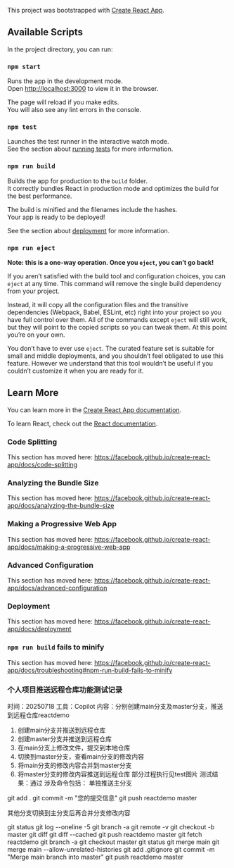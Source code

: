 This project was bootstrapped with [Create React App](https://github.com/facebook/create-react-app).

## Available Scripts

In the project directory, you can run:

### `npm start`

Runs the app in the development mode.<br>
Open [http://localhost:3000](http://localhost:3000) to view it in the browser.

The page will reload if you make edits.<br>
You will also see any lint errors in the console.

### `npm test`

Launches the test runner in the interactive watch mode.<br>
See the section about [running tests](https://facebook.github.io/create-react-app/docs/running-tests) for more information.

### `npm run build`

Builds the app for production to the `build` folder.<br>
It correctly bundles React in production mode and optimizes the build for the best performance.

The build is minified and the filenames include the hashes.<br>
Your app is ready to be deployed!

See the section about [deployment](https://facebook.github.io/create-react-app/docs/deployment) for more information.

### `npm run eject`

**Note: this is a one-way operation. Once you `eject`, you can’t go back!**

If you aren’t satisfied with the build tool and configuration choices, you can `eject` at any time. This command will remove the single build dependency from your project.

Instead, it will copy all the configuration files and the transitive dependencies (Webpack, Babel, ESLint, etc) right into your project so you have full control over them. All of the commands except `eject` will still work, but they will point to the copied scripts so you can tweak them. At this point you’re on your own.

You don’t have to ever use `eject`. The curated feature set is suitable for small and middle deployments, and you shouldn’t feel obligated to use this feature. However we understand that this tool wouldn’t be useful if you couldn’t customize it when you are ready for it.

## Learn More

You can learn more in the [Create React App documentation](https://facebook.github.io/create-react-app/docs/getting-started).

To learn React, check out the [React documentation](https://reactjs.org/).

### Code Splitting

This section has moved here: https://facebook.github.io/create-react-app/docs/code-splitting

### Analyzing the Bundle Size

This section has moved here: https://facebook.github.io/create-react-app/docs/analyzing-the-bundle-size

### Making a Progressive Web App

This section has moved here: https://facebook.github.io/create-react-app/docs/making-a-progressive-web-app

### Advanced Configuration

This section has moved here: https://facebook.github.io/create-react-app/docs/advanced-configuration

### Deployment

This section has moved here: https://facebook.github.io/create-react-app/docs/deployment

### `npm run build` fails to minify

This section has moved here: https://facebook.github.io/create-react-app/docs/troubleshooting#npm-run-build-fails-to-minify


### 个人项目推送远程仓库功能测试记录
时间：20250718
工具：Copilot
内容：分别创建main分支及master分支，推送到远程仓库reactdemo
1. 创建main分支并推送到远程仓库
2. 创建master分支并推送到远程仓库   
3. 在main分支上修改文件，提交到本地仓库
4. 切换到master分支，查看main分支的修改内容
5. 将main分支的修改内容合并到master分支
6. 将master分支的修改内容推送到远程仓库
部分过程执行见test图片
测试结果：通过
涉及命令包括：
单独推送主分支

git add .
git commit -m "您的提交信息"
git push reactdemo master

其他分支切换到主分支后再合并分支修改内容

git status
git log --oneline -5
git branch -a
git remote -v
git checkout -b master
git diff
git diff --cached
git push reactdemo master
git fetch reactdemo
git branch -a
git checkout master
git status
git merge main
git merge main --allow-unrelated-histories
git add .gitignore
git commit -m "Merge main branch into master"
git push reactdemo master
